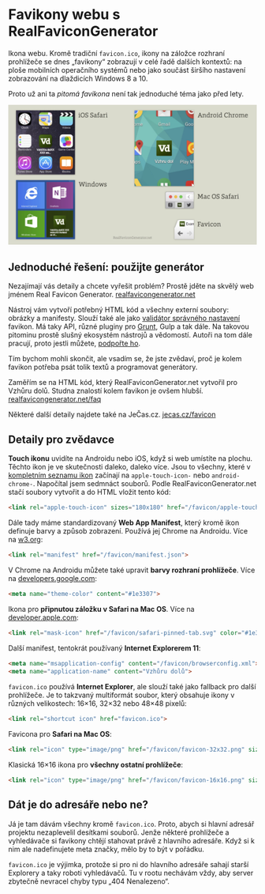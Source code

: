 # Favikony webu s RealFaviconGenerator

Ikona webu. Kromě tradiční `favicon.ico`, ikony na záložce rozhraní prohlížeče se dnes „favikony“ zobrazují v celé řadě dalších kontextů: na ploše mobilních operačního systémů nebo jako součást širšího nastavení zobrazování na dlaždicích Windows 8 a 10. 

Proto už ani ta *pitomá favikona* není tak jednoduché téma jako před lety. 

![Favicony](dist/images/original/favicon.jpg)

## Jednoduché řešení: použijte generátor

Nezajímají vás detaily a chcete vyřešit problém? Prostě jděte na skvělý web jménem Real Favicon Generator. [realfavicongenerator.net](http://realfavicongenerator.net/)

Nástroj vám vytvoří potřebný HTML kód a všechny externí soubory: obrázky a manifesty. Slouží také ale jako [validátor správného nastavení](http://realfavicongenerator.net/favicon_checker) favikon. Má taky API, různé pluginy pro [Grunt](grunt.md), Gulp a tak dále. Na takovou pitominu prostě slušný ekosystém nástrojů a vědomostí. Autoři na tom dále pracují, proto jestli můžete, [podpořte ho](http://realfavicongenerator.net/donate). 

Tím bychom mohli skončit, ale vsadím se, že jste zvědaví, proč je kolem favikon potřeba psát tolik textů a programovat generátory.

Zaměřím se na HTML kód, který RealFaviconGenerator.net vytvořil pro Vzhůru dolů. Studna znalostí kolem favikon je ovšem hlubší. [realfavicongenerator.net/faq](https://realfavicongenerator.net/faq)

Některé další detaily najdete také na JeČas.cz. [jecas.cz/favicon](http://jecas.cz/favicon)

## Detaily pro zvědavce

**Touch ikonu** uvidíte na Androidu nebo iOS, když si web umístíte na plochu. Těchto ikon je ve skutečnosti daleko, daleko více. Jsou to všechny, které v [kompletním seznamu ikon](https://realfavicongenerator.net/faq) začínají na `apple-touch-icon-` nebo `android-chrome-`. Napočítal jsem sedmnáct souborů. Podle RealFaviconGenerator.net stačí soubory vytvořit a do HTML vložit tento kód:

```html
<link rel="apple-touch-icon" sizes="180x180" href="/favicon/apple-touch-icon.png">
```

Dále tady máme standardizovaný **Web App Manifest**, který kromě ikon definuje  barvy a způsob zobrazení. Používá jej Chrome na Androidu. Více na [w3.org](http://www.w3.org/2008/webapps/manifest/):


```html
<link rel="manifest" href="/favicon/manifest.json">
```

V Chrome na Androidu můžete také upravit **barvy rozhraní prohlížeče**. Více na [developers.google.com](https://developers.google.com/web/fundamentals/design-and-ui/browser-customization/#meta_theme_color_for_chrome_and_opera):

```html
<meta name="theme-color" content="#1e3307">
```

Ikona pro **připnutou záložku v Safari na Mac OS**. Více na [developer.apple.com](https://developer.apple.com/library/content/documentation/AppleApplications/Reference/SafariWebContent/pinnedTabs/pinnedTabs.html):


```html
<link rel="mask-icon" href="/favicon/safari-pinned-tab.svg" color="#1e3307">
```

Další manifest, tentokrát používaný **Internet Explorerem 11**:


```html
<meta name="msapplication-config" content="/favicon/browserconfig.xml">
<meta name="application-name" content="Vzhůru dolů">
```

`favicon.ico` používá **Internet Explorer**, ale slouží také jako fallback pro další prohlížeče. Je to takzvaný multiformát soubor, který obsahuje ikony v různých velikostech: 16×16, 32×32 nebo 48×48 pixelů:

```html
<link rel="shortcut icon" href="favicon.ico">
```

Favicona pro **Safari na Mac OS**:


```html
<link rel="icon" type="image/png" href="/favicon/favicon-32x32.png" sizes="32x32">
```

Klasická 16×16 ikona pro **všechny ostatní prohlížeče**:


```html
<link rel="icon" type="image/png" href="/favicon/favicon-16x16.png" sizes="16x16">
```


## Dát je do adresáře nebo ne?

Já je tam dávám všechny kromě `favicon.ico`. Proto, abych si hlavní adresář projektu nezaplevelil desítkami souborů. Jenže některé prohlížeče a vyhledávače si favikony  chtějí stahovat právě z hlavního adresáře. Když si k nim ale nadefinujete meta značky, mělo by to být v pořádku. 

`favicon.ico` je výjimka, protože si pro ni do hlavního adresáře sahají starší Explorery a taky roboti vyhledávačů. Tu v rootu nechávám vždy, aby server zbytečně nevracel chyby typu „404 Nenalezeno“.


